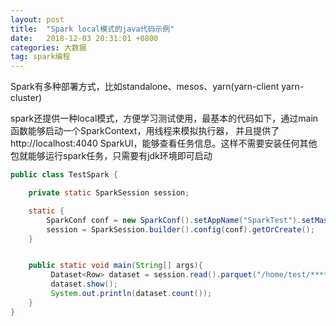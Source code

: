 ```yaml
---
layout: post
title:  "Spark local模式的java代码示例"
date:   2018-12-03 20:31:01 +0800
categories: 大数据
tag: spark编程
---
```


Spark有多种部署方式，比如standalone、mesos、yarn(yarn-client yarn-cluster)

spark还提供一种local模式，方便学习测试使用，最基本的代码如下，通过main函数能够启动一个SparkContext，用线程来模拟执行器，
并且提供了http://localhost:4040 SparkUI，能够查看任务信息。这样不需要安装任何其他包就能够运行spark任务，只需要有jdk环境即可启动

```java
public class TestSpark {

    private static SparkSession session;

    static {
        SparkConf conf = new SparkConf().setAppName("SparkTest").setMaster("local[4]");
        session = SparkSession.builder().config(conf).getOrCreate();
    }


    public static void main(String[] args){
         Dataset<Row> dataset = session.read().parquet("/home/test/*****");
         dataset.show();
         System.out.println(dataset.count());
    }
}
```